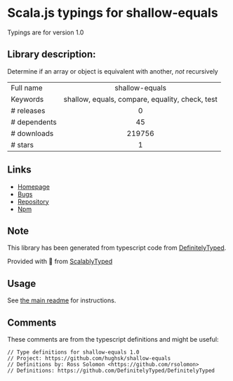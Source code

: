 
# Scala.js typings for shallow-equals

Typings are for version 1.0

## Library description:
Determine if an array or object is equivalent with another, *not* recursively

|                    |                 |
| ------------------ | :-------------: |
| Full name          | shallow-equals |
| Keywords           | shallow, equals, compare, equality, check, test |
| # releases         | 0 |
| # dependents       | 45 |
| # downloads        | 219756 |
| # stars            | 1 |

## Links
- [Homepage](https://github.com/hughsk/shallow-equals)
- [Bugs](https://github.com/hughsk/shallow-equals/issues)
- [Repository](https://github.com/hughsk/shallow-equals)
- [Npm](https://www.npmjs.com/package/shallow-equals)
    


## Note
This library has been generated from typescript code from [DefinitelyTyped](https://definitelytyped.org).

Provided with :purple_heart: from [ScalablyTyped](https://github.com/oyvindberg/ScalablyTyped)

## Usage
See [the main readme](../../readme.md) for instructions.

## Comments

These comments are from the typescript definitions and might be useful:
```
// Type definitions for shallow-equals 1.0
// Project: https://github.com/hughsk/shallow-equals
// Definitions by: Ross Solomon <https://github.com/rsolomon>
// Definitions: https://github.com/DefinitelyTyped/DefinitelyTyped

```

